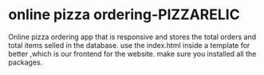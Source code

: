 # online pizza ordering-PIZZARELIC
Online pizza ordering app that is responsive and stores the total orders and total items selled in the database.
use the index.html inside a template for better ,which is our frontend for the website.
make sure you installed all the packages.
